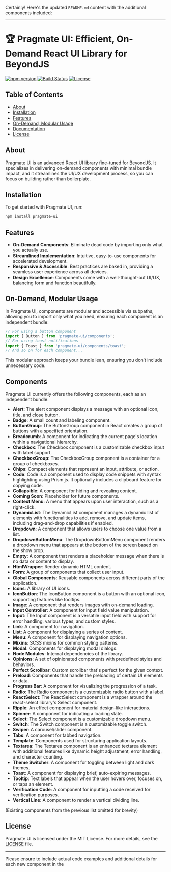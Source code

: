 Certainly! Here's the updated `README.md` content with the additional components included:

---

# 🏆 Pragmate UI: Efficient, On-Demand React UI Library for BeyondJS

[![npm version](https://badge.fury.io/js/pragmate-ui.svg)](https://badge.fury.io/js/pragmate-ui)
[![Build Status](https://travis-ci.org/baleraresg/pragmate-ui.svg?branch=master)](https://travis-ci.org/your-organization/pragmate-ui)
[![License](https://img.shields.io/npm/l/pragmate-ui.svg)](./LICENSE)

## Table of Contents

-   [About](#about)
-   [Installation](#installation)
-   [Features](#features)
-   [On-Demand, Modular Usage](#on-demand-modular-usage)
-   [Documentation](#documentation)
-   [License](#license)

## About

Pragmate UI is an advanced React UI library fine-tuned for BeyondJS. It specializes in delivering on-demand components
with minimal bundle impact, and it streamlines the UI/UX development process, so you can focus on building rather than
boilerplate.

## Installation

To get started with Pragmate UI, run:

```bash
npm install pragmate-ui
```

## Features

-   **On-Demand Components**: Eliminate dead code by importing only what you actually use.
-   **Streamlined Implementation**: Intuitive, easy-to-use components for accelerated development.
-   **Responsive & Accessible**: Best practices are baked in, providing a seamless user experience across all devices.
-   **Design Excellence**: Components come with a well-thought-out UI/UX, balancing form and function beautifully.

## On-Demand, Modular Usage

In Pragmate UI, components are modular and accessible via subpaths, allowing you to import only what you need, ensuring
each component is an independent bundle:

```typescript
// For using a button component
import { Button } from 'pragmate-ui/components';
// For using toast notifications
import { Toast } from 'pragmate-ui/components/toast';
// And so on for each component...
```

This modular approach keeps your bundle lean, ensuring you don’t include unnecessary code.

## Components

Pragmate UI currently offers the following components, each as an independent bundle:

-   **Alert**: The alert component displays a message with an optional icon, title, and close button.
-   **Badge**: A small count and labeling component.
-   **ButtonGroup**: The ButtonGroup component in React creates a group of buttons with a specified orientation.
-   **Breadcrumb**: A component for indicating the current page's location within a navigational hierarchy.
-   **Checkbox**: The Checkbox component is a customizable checkbox input with label support.
-   **CheckboxGroup**: The CheckboxGroup component is a container for a group of checkboxes.
-   **Chips**: Compact elements that represent an input, attribute, or action.
-   **Code**: Code is a component used to display code snippets with syntax highlighting using Prism.js. It optionally includes a clipboard feature for copying code.
-   **Collapsible**: A component for hiding and revealing content.
-   **Coming Soon**: Placeholder for future components.
-   **Context Menu**: A menu that appears upon user interaction, such as a right-click.
-   **DynamicList**: The DynamicList component manages a dynamic list of elements with functionalities to add, remove, and update items, including drag-and-drop capabilities if enabled.
-   **Dropdown**: A component that allows users to choose one value from a list.
-   **DropdownButtonMenu**: The DropdownBottomMenu component renders a dropdown menu that appears at the bottom of the screen based on the show prop.
-   **Empty**: A component that renders a placeholder message when there is no data or content to display.
-   **HtmlWrapper**: Render dynamic HTML content.
-   **Form**: A group of components that collect user input.
-   **Global Components**: Reusable components across different parts of the application.
-   **Icons**: A library of UI icons.
-   **IconButton**: The IconButton component is a button with an optional icon, supporting features like tooltips.
-   **Image**: A component that renders images with on-demand loading.
-   **Input Controller**: A component for input field value manipulation.
-   **Input**: The Input component is a versatile input field with support for error handling, various types, and custom styles.
-   **Link**: A component for navigation.
-   **List**: A component for displaying a series of content.
-   **Menu**: A component for displaying navigation options.
-   **Mixins**: SCSS mixins for common styling patterns.
-   **Modal**: Components for displaying modal dialogs.
-   **Node Modules**: Internal dependencies of the library.
-   **Opinions**: A set of opinionated components with predefined styles and behaviors.
-   **Perfect Scrollbar**: Custom scrollbar that's perfect for the given context.
-   **Preload**: Components that handle the preloading of certain UI elements or data.
-   **Progress Bar**: A component for visualizing the progression of a task.
-   **Radio**: The Radio component is a customizable radio button with a label.
-   **ReactSelect**: The ReactSelect component is a wrapper around the react-select library's Select component.
-   **Ripple**: An effect component for material design-like interactions.
-   **Spinner**: A component for indicating a loading state.
-   **Select**: The Select component is a customizable dropdown menu.
-   **Switch**: The Switch component is a customizable toggle switch.
-   **Swiper**: A carousel/slider component.
-   **Tabs**: A component for tabbed navigation.
-   **Template**: Components used for structuring application layouts.
-   **Textarea**: The Textarea component is an enhanced textarea element with additional features like dynamic height adjustment, error handling, and character counting.
-   **Theme Switcher**: A component for toggling between light and dark themes.
-   **Toast**: A component for displaying brief, auto-expiring messages.
-   **Tooltip**: Text labels that appear when the user hovers over, focuses on, or taps an element.
-   **Verification Code**: A component for inputting a code received for verification purposes.
-   **Vertical Line**: A component to render a vertical dividing line.


(Existing components from the previous list omitted for brevity)

## License

Pragmate UI is licensed under the MIT License. For more details, see the [LICENSE](./LICENSE) file.

---

Please ensure to include actual code examples and additional details for each new component in the
